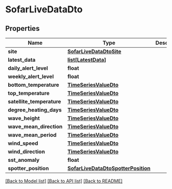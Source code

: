 # SofarLiveDataDto

## Properties
Name | Type | Description | Notes
------------ | ------------- | ------------- | -------------
**site** | [**SofarLiveDataDtoSite**](SofarLiveDataDtoSite.md) |  | 
**latest_data** | [**list[LatestData]**](LatestData.md) |  | [optional] 
**daily_alert_level** | **float** |  | [optional] 
**weekly_alert_level** | **float** |  | [optional] 
**bottom_temperature** | [**TimeSeriesValueDto**](TimeSeriesValueDto.md) |  | [optional] 
**top_temperature** | [**TimeSeriesValueDto**](TimeSeriesValueDto.md) |  | [optional] 
**satellite_temperature** | [**TimeSeriesValueDto**](TimeSeriesValueDto.md) |  | [optional] 
**degree_heating_days** | [**TimeSeriesValueDto**](TimeSeriesValueDto.md) |  | [optional] 
**wave_height** | [**TimeSeriesValueDto**](TimeSeriesValueDto.md) |  | [optional] 
**wave_mean_direction** | [**TimeSeriesValueDto**](TimeSeriesValueDto.md) |  | [optional] 
**wave_mean_period** | [**TimeSeriesValueDto**](TimeSeriesValueDto.md) |  | [optional] 
**wind_speed** | [**TimeSeriesValueDto**](TimeSeriesValueDto.md) |  | [optional] 
**wind_direction** | [**TimeSeriesValueDto**](TimeSeriesValueDto.md) |  | [optional] 
**sst_anomaly** | **float** |  | [optional] 
**spotter_position** | [**SofarLiveDataDtoSpotterPosition**](SofarLiveDataDtoSpotterPosition.md) |  | 

[[Back to Model list]](../README.md#documentation-for-models) [[Back to API list]](../README.md#documentation-for-api-endpoints) [[Back to README]](../README.md)

